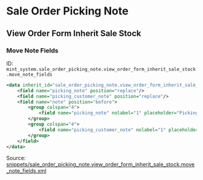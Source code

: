 # Sale Order Picking Note
## View Order Form Inherit Sale Stock  
### Move Note Fields  
ID: `mint_system.sale_order_picking_note.view_order_form_inherit_sale_stock.move_note_fields`  
```xml
<data inherit_id="sale_order_picking_note.view_order_form_inherit_sale_stock" priority="50" type="form" model="sale.order">
    <field name="picking_note" position="replace"/>
    <field name="picking_customer_note" position="replace"/>
    <field name="note" position="before">
        <group colspan="4">
            <field name="picking_note" nolabel="1" placeholder="Picking Internal Note"/>
        </group>
        <group colspan="4">
            <field name="picking_customer_note" nolabel="1" placeholder="Picking Customer Comments"/>
        </group>
    </field>
</data>

```
Source: [snippets/sale_order_picking_note.view_order_form_inherit_sale_stock.move_note_fields.xml](https://github.com/Mint-System/Odoo-Build/tree/16.0/snippets/sale_order_picking_note.view_order_form_inherit_sale_stock.move_note_fields.xml)

